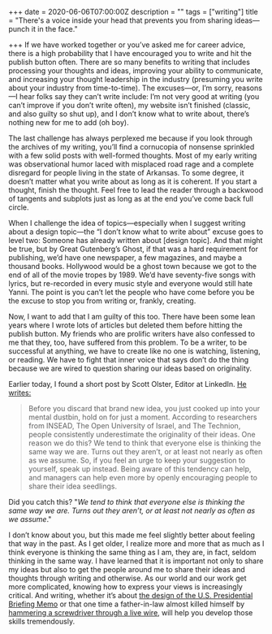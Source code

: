 +++
date = 2020-06-06T07:00:00Z
description = ""
tags = ["writing"]
title = "There's a voice inside your head that prevents you from sharing ideas—punch it in the face."

+++
If we have worked together or you’ve asked me for career advice, there is a high probability that I have encouraged you to write and hit the publish button often. There are so many benefits to writing that includes processing your thoughts and ideas, improving your ability to communicate, and increasing your thought leadership in the industry (presuming you write about your industry from time-to-time). The excuses—or, I’m sorry, reasons—I hear folks say they can’t write include: I’m not very good at writing (you can’t improve if you don’t write often), my website isn’t finished (classic, and also guilty so shut up), and I don’t know what to write about, there’s nothing new for me to add (oh boy).

The last challenge has always perplexed me because if you look through the archives of my writing, you’ll find a cornucopia of nonsense sprinkled with a few solid posts with well-formed thoughts. Most of my early writing was observational humor laced with misplaced road rage and a complete disregard for people living in the state of Arkansas. To some degree, it doesn’t matter what you write about as long as it is coherent. If you start a thought, finish the thought. Feel free to lead the reader through a backwood of tangents and subplots just as long as at the end you’ve come back full circle.

When I challenge the idea of topics—especially when I suggest writing about a design topic—the “I don’t know what to write about” excuse goes to level two: Someone has already written about \[design topic\]. And that might be true, but by Great Gutenberg’s Ghost, if that was a hard requirement for publishing, we’d have one newspaper, a few magazines, and maybe a thousand books. Hollywood would be a ghost town because we got to the end of all of the movie tropes by 1989. We’d have seventy-five songs with lyrics, but re-recorded in every music style and everyone would still hate Yanni. The point is you can’t let the people who have come before you be the excuse to stop you from writing or, frankly, creating.

Now, I want to add that I am guilty of this too. There have been some lean years where I wrote lots of articles but deleted them before hitting the publish button. My friends who are prolific writers have also confessed to me that they, too, have suffered from this problem. To be a writer, to be successful at anything, we have to create like no one is watching, listening, or reading. We have to fight that inner voice that says don’t do the thing because we are wired to question sharing our ideas based on originality.

Earlier today, I found a short post by Scott Olster, Editor at LinkedIn. [He writes:](https://www.linkedin.com/feed/news/your-ideas-are-better-than-you-think-4865508/ "Your ideas are better than you think")

> Before you discard that brand new idea, you just cooked up into your mental dustbin, hold on for just a moment. According to researchers from INSEAD, The Open University of Israel, and The Technion, people consistently underestimate the originality of their ideas. One reason we do this? We tend to think that everyone else is thinking the same way we are. Turns out they aren’t, or at least not nearly as often as we assume. So, if you feel an urge to keep your suggestion to yourself, speak up instead. Being aware of this tendency can help, and managers can help even more by openly encouraging people to share their idea seedlings.

Did you catch this? "_We tend to think that everyone else is thinking the same way we are. Turns out they aren’t, or at least not nearly as often as we assume_." 

I don’t know about you, but this made me feel slightly better about feeling that way in the past. As I get older, I realize more and more that as much as I think everyone is thinking the same thing as I am, they are, in fact, seldom thinking in the same way. I have learned that it is important not only to share my ideas but also to get the people around me to share their ideas and thoughts through writing and otherwise. As our world and our work get more complicated, knowing how to express your views is increasingly critical. And writing, whether it’s about [the design of the U.S. Presidential Briefing Memo](https://airbagindustries.com/a-better-tighty-whitey/ "Hi Dubya!") or that one time a father-in-law almost killed himself by [hammering a screwdriver through a live wire](https://airbagindustries.com/repair/ "Ben's Revenge"), will help you develop those skills tremendously.